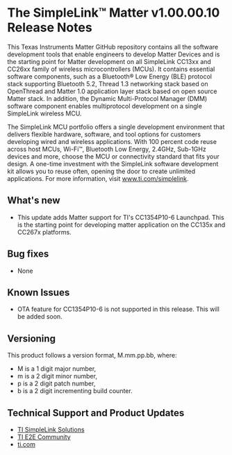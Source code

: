 # The SimpleLink™ Matter v1.00.00.10 Release Notes

This Texas Instruments Matter GitHub repository contains all the software
development tools that enable engineers to develop Matter Devices and is the
starting point for Matter development on all SimpleLink CC13xx and CC26xx family
of wireless microcontrollers (MCUs). It contains essential software components,
such as a Bluetooth® Low Energy (BLE) protocol stack supporting Bluetooth 5.2,
Thread 1.3 networking stack based on OpenThread and Matter 1.0 application layer
stack based on open source Matter stack. In addition, the Dynamic Multi-Protocol
Manager (DMM) software component enables multiprotocol development on a single
SimpleLink wireless MCU.

The SimpleLink MCU portfolio offers a single development environment that
delivers flexible hardware, software, and tool options for customers developing
wired and wireless applications. With 100 percent code reuse across host MCUs,
Wi-Fi™, Bluetooth Low Energy, 2.4GHz, Sub-1GHz devices and more, choose the MCU
or connectivity standard that fits your design. A one-time investment with the
SimpleLink software development kit allows you to reuse often, opening the door
to create unlimited applications. For more information, visit
www.ti.com/simplelink.

## What's new
-   This update adds Matter support for TI's CC1354P10-6 Launchpad. This is the
    starting point for developing matter application on the CC135x and CC267x
    platforms. 

## Bug fixes
-   None

## Known Issues
- OTA feature for CC1354P10-6 is not supported in this release. This will be
  added soon. 
## Versioning
This product follows a version format, M.mm.pp.bb, where:

- M is a 1 digit major number,
- m is a 2 digit minor number,
- p is a 2 digit patch number,
- b is a 2 digit incrementing build counter.



## Technical Support and Product Updates
- [TI SimpleLink
  Solutions](./https://www.ti.com/wireless-connectivity/overview.html)
- [TI E2E Community](./https://e2e.ti.com/)
- [ti.com](./https://www.ti.com/)


